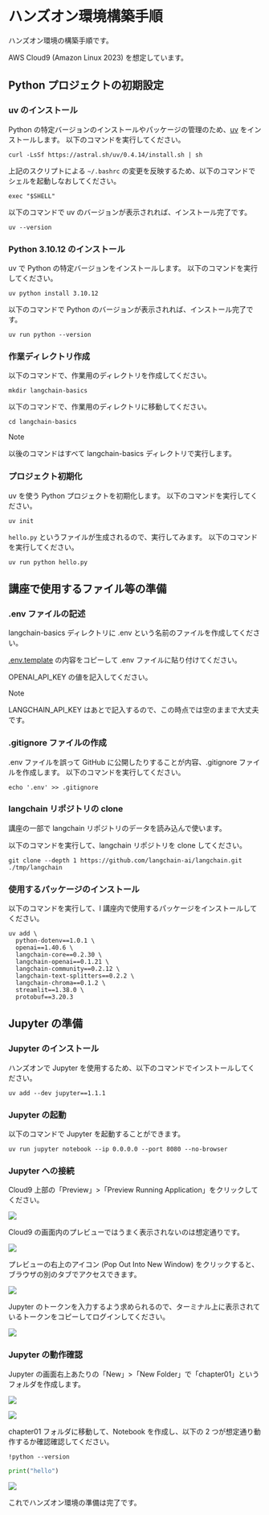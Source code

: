 # ハンズオン環境構築手順

ハンズオン環境の構築手順です。

AWS Cloud9 (Amazon Linux 2023) を想定しています。

## Python プロジェクトの初期設定

### uv のインストール

Python の特定バージョンのインストールやパッケージの管理のため、[uv](https://github.com/astral-sh/uv) をインストールします。
以下のコマンドを実行してください。

```console
curl -LsSf https://astral.sh/uv/0.4.14/install.sh | sh
```

上記のスクリプトによる `~/.bashrc` の変更を反映するため、以下のコマンドでシェルを起動しなおしてください。

```console
exec "$SHELL"
```

以下のコマンドで uv のバージョンが表示されれば、インストール完了です。

```console
uv --version
```

### Python 3.10.12 のインストール

uv で Python の特定バージョンをインストールします。
以下のコマンドを実行してください。

```console
uv python install 3.10.12
```

以下のコマンドで Python のバージョンが表示されれば、インストール完了です。

```console
uv run python --version
```

### 作業ディレクトリ作成

以下のコマンドで、作業用のディレクトリを作成してください。

```console
mkdir langchain-basics
```

以下のコマンドで、作業用のディレクトリに移動してください。

```console
cd langchain-basics
```

> [!NOTE]
> 以後のコマンドはすべて langchain-basics ディレクトリで実行します。

### プロジェクト初期化

uv を使う Python プロジェクトを初期化します。
以下のコマンドを実行してください。

```console
uv init
```

`hello.py` というファイルが生成されるので、実行してみます。
以下のコマンドを実行してください。

```console
uv run python hello.py
```

## 講座で使用するファイル等の準備

### .env ファイルの記述

langchain-basics ディレクトリに .env という名前のファイルを作成してください。

[.env.template](../.env.template) の内容をコピーして .env ファイルに貼り付けてください。

OPENAI_API_KEY の値を記入してください。

> [!NOTE]
> LANGCHAIN_API_KEY はあとで記入するので、この時点では空のままで大丈夫です。

### .gitignore ファイルの作成

.env ファイルを誤って GitHub に公開したりすることが内容、.gitignore ファイルを作成します。
以下のコマンドを実行してください。

```console
echo '.env' >> .gitignore
```

### langchain リポジトリの clone

講座の一部で langchain リポジトリのデータを読み込んで使います。

以下のコマンドを実行して、langchain リポジトリを clone してください。

```console
git clone --depth 1 https://github.com/langchain-ai/langchain.git ./tmp/langchain
```

### 使用するパッケージのインストール

以下のコマンドを実行して、l 講座内で使用するパッケージをインストールしてください。

```console
uv add \
  python-dotenv==1.0.1 \
  openai==1.40.6 \
  langchain-core==0.2.30 \
  langchain-openai==0.1.21 \
  langchain-community==0.2.12 \
  langchain-text-splitters==0.2.2 \
  langchain-chroma==0.1.2 \
  streamlit==1.38.0 \
  protobuf==3.20.3
```

## Jupyter の準備

### Jupyter のインストール

ハンズオンで Jupyter を使用するため、以下のコマンドでインストールしてください。

```console
uv add --dev jupyter==1.1.1
```

### Jupyter の起動

以下のコマンドで Jupyter を起動することができます。

```console
uv run jupyter notebook --ip 0.0.0.0 --port 8080 --no-browser
```

### Jupyter への接続

Cloud9 上部の「Preview」>「Preview Running Application」をクリックしてください。

![](./images/cloud9_preview_running_application.png)

Cloud9 の画面内のプレビューではうまく表示されないのは想定通りです。

![](./images/cloud9_pop_out_into_new_window.png)

プレビューの右上のアイコン (Pop Out Into New Window) をクリックすると、ブラウザの別のタブでアクセスできます。

![](./images/jupyter_auth.png)

Jupyter のトークンを入力するよう求められるので、ターミナル上に表示されているトークンをコピーしてログインしてください。

![](./images/jupyter_home.png)

### Jupyter の動作確認

Jupyter の画面右上あたりの「New」>「New Folder」で「chapter01」というフォルダを作成します。

![](./images/jupyter_new_folder.png)

![](./images/jupyter_chapter01.png)

chapter01 フォルダに移動して、Notebook を作成し、以下の 2 つが想定通り動作するか確認確認してください。

```
!python --version
```

```python
print("hello")
```

![](./images/jupyter_hello_world.png)

これでハンズオン環境の準備は完了です。
